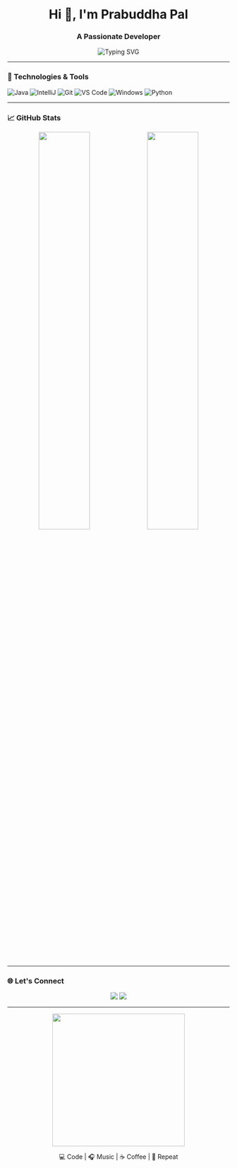 <!-- GitHub Profile README with Animations -->

<h1 align="center">Hi 👋, I'm Prabuddha Pal</h1>
<h3 align="center">A Passionate Developer </h3>

<p align="center">
  <img src="https://readme-typing-svg.demolab.com?font=Fira+Code&duration=3000&pause=1000&color=1E90FF&center=true&vCenter=true&width=435&lines=Java+Developer+%7C;Loves+to+Code+%E2%9C%A8;Learning+new+things+every+day!" alt="Typing SVG" />
</p>

---

### 🔧 Technologies & Tools

![Java](https://img.shields.io/badge/Java-ED8B00?style=for-the-badge&logo=java&logoColor=white)
![IntelliJ](https://img.shields.io/badge/IntelliJ%20IDEA-000000?style=for-the-badge&logo=intellijidea&logoColor=white)
![Git](https://img.shields.io/badge/Git-F05032?style=for-the-badge&logo=git&logoColor=white)
![VS Code](https://img.shields.io/badge/VS%20Code-007ACC?style=for-the-badge&logo=visualstudiocode&logoColor=white)
![Windows](https://img.shields.io/badge/Windows-0078D6?style=for-the-badge&logo=windows&logoColor=white)
![Python](https://img.shields.io/badge/Python-0078D6?style=for-the-badge&logo=pythons&logoColor=black)

---



### 📈 GitHub Stats

<p align="center">
  <img src="https://github-readme-stats.vercel.app/api?username=prabuddha34&show_icons=true&theme=tokyonight" width="48%" />
  <img src="https://github-readme-streak-stats.herokuapp.com?user=prabuddha34&theme=tokyonight" width="48%" />
</p>

---

### 🌐 Let's Connect

<p align="center">
  <a href="https://github.com/prabuddha34"><img src="https://img.shields.io/badge/GitHub-100000?style=for-the-badge&logo=github&logoColor=white"/></a>
  <a href="mailto:palprabuddha478@gmail.com"><img src="https://img.shields.io/badge/Email-D14836?style=for-the-badge&logo=gmail&logoColor=white"/></a>
  <!-- Add your LinkedIn or other social media if you want -->
</p>

---

<p align="center">
  <img src="https://media.giphy.com/media/qgQUggAC3Pfv687qPC/giphy.gif" width="300" />
</p>

<p align="center">💻 Code | 🎧 Music | ☕ Coffee | 🚀 Repeat</p>
